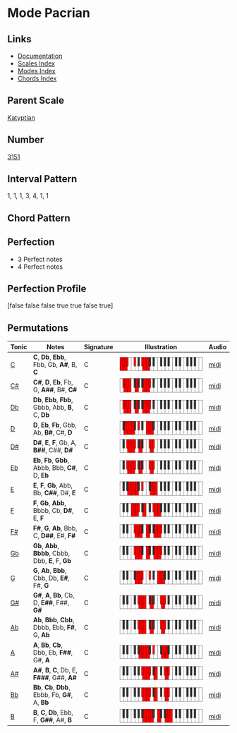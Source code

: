 # Mode Pacrian

## Links

- [Documentation](index.md)
- [Scales Index](Scales.md)
- [Modes Index](Modes.md)
- [Chords Index](Chords.md)

## Parent Scale

[Katyptian](ScaleKatyptian.md)

## Number

[3151](https://ianring.com/musictheory/scales/3151)

## Interval Pattern

1, 1, 1, 3, 4, 1, 1

## Chord Pattern



## Perfection

- 3 Perfect notes
- 4 Perfect notes

## Perfection Profile

[false false false true true false true]

## Permutations

| Tonic | Notes | Signature | Illustration | Audio |
|-------|-------|-----------|--------------|-------|
| [C](ModeCNaturalPacrian.md) | **C**, **Db**, **Ebb**, Fbb, Gb, **A#**, B, **C** | C | ![CNaturalPacrian](ModeCNaturalPacrian.png) | [midi](https://github.com/edipermadi/music/blob/main/docs/ModeCNaturalPacrian.mid?raw=true) |
| [C#](ModeCSharpPacrian.md) | **C#**, **D**, **Eb**, Fb, G, **A##**, B#, **C#** | C | ![CSharpPacrian](ModeCSharpPacrian.png) | [midi](https://github.com/edipermadi/music/blob/main/docs/ModeCSharpPacrian.mid?raw=true) |
| [Db](ModeDFlatPacrian.md) | **Db**, **Ebb**, **Fbb**, Gbbb, Abb, **B**, C, **Db** | C | ![DFlatPacrian](ModeDFlatPacrian.png) | [midi](https://github.com/edipermadi/music/blob/main/docs/ModeDFlatPacrian.mid?raw=true) |
| [D](ModeDNaturalPacrian.md) | **D**, **Eb**, **Fb**, Gbb, Ab, **B#**, C#, **D** | C | ![DNaturalPacrian](ModeDNaturalPacrian.png) | [midi](https://github.com/edipermadi/music/blob/main/docs/ModeDNaturalPacrian.mid?raw=true) |
| [D#](ModeDSharpPacrian.md) | **D#**, **E**, **F**, Gb, A, **B##**, C##, **D#** | C | ![DSharpPacrian](ModeDSharpPacrian.png) | [midi](https://github.com/edipermadi/music/blob/main/docs/ModeDSharpPacrian.mid?raw=true) |
| [Eb](ModeEFlatPacrian.md) | **Eb**, **Fb**, **Gbb**, Abbb, Bbb, **C#**, D, **Eb** | C | ![EFlatPacrian](ModeEFlatPacrian.png) | [midi](https://github.com/edipermadi/music/blob/main/docs/ModeEFlatPacrian.mid?raw=true) |
| [E](ModeENaturalPacrian.md) | **E**, **F**, **Gb**, Abb, Bb, **C##**, D#, **E** | C | ![ENaturalPacrian](ModeENaturalPacrian.png) | [midi](https://github.com/edipermadi/music/blob/main/docs/ModeENaturalPacrian.mid?raw=true) |
| [F](ModeFNaturalPacrian.md) | **F**, **Gb**, **Abb**, Bbbb, Cb, **D#**, E, **F** | C | ![FNaturalPacrian](ModeFNaturalPacrian.png) | [midi](https://github.com/edipermadi/music/blob/main/docs/ModeFNaturalPacrian.mid?raw=true) |
| [F#](ModeFSharpPacrian.md) | **F#**, **G**, **Ab**, Bbb, C, **D##**, E#, **F#** | C | ![FSharpPacrian](ModeFSharpPacrian.png) | [midi](https://github.com/edipermadi/music/blob/main/docs/ModeFSharpPacrian.mid?raw=true) |
| [Gb](ModeGFlatPacrian.md) | **Gb**, **Abb**, **Bbbb**, Cbbb, Dbb, **E**, F, **Gb** | C | ![GFlatPacrian](ModeGFlatPacrian.png) | [midi](https://github.com/edipermadi/music/blob/main/docs/ModeGFlatPacrian.mid?raw=true) |
| [G](ModeGNaturalPacrian.md) | **G**, **Ab**, **Bbb**, Cbb, Db, **E#**, F#, **G** | C | ![GNaturalPacrian](ModeGNaturalPacrian.png) | [midi](https://github.com/edipermadi/music/blob/main/docs/ModeGNaturalPacrian.mid?raw=true) |
| [G#](ModeGSharpPacrian.md) | **G#**, **A**, **Bb**, Cb, D, **E##**, F##, **G#** | C | ![GSharpPacrian](ModeGSharpPacrian.png) | [midi](https://github.com/edipermadi/music/blob/main/docs/ModeGSharpPacrian.mid?raw=true) |
| [Ab](ModeAFlatPacrian.md) | **Ab**, **Bbb**, **Cbb**, Dbbb, Ebb, **F#**, G, **Ab** | C | ![AFlatPacrian](ModeAFlatPacrian.png) | [midi](https://github.com/edipermadi/music/blob/main/docs/ModeAFlatPacrian.mid?raw=true) |
| [A](ModeANaturalPacrian.md) | **A**, **Bb**, **Cb**, Dbb, Eb, **F##**, G#, **A** | C | ![ANaturalPacrian](ModeANaturalPacrian.png) | [midi](https://github.com/edipermadi/music/blob/main/docs/ModeANaturalPacrian.mid?raw=true) |
| [A#](ModeASharpPacrian.md) | **A#**, **B**, **C**, Db, E, **F###**, G##, **A#** | C | ![ASharpPacrian](ModeASharpPacrian.png) | [midi](https://github.com/edipermadi/music/blob/main/docs/ModeASharpPacrian.mid?raw=true) |
| [Bb](ModeBFlatPacrian.md) | **Bb**, **Cb**, **Dbb**, Ebbb, Fb, **G#**, A, **Bb** | C | ![BFlatPacrian](ModeBFlatPacrian.png) | [midi](https://github.com/edipermadi/music/blob/main/docs/ModeBFlatPacrian.mid?raw=true) |
| [B](ModeBNaturalPacrian.md) | **B**, **C**, **Db**, Ebb, F, **G##**, A#, **B** | C | ![BNaturalPacrian](ModeBNaturalPacrian.png) | [midi](https://github.com/edipermadi/music/blob/main/docs/ModeBNaturalPacrian.mid?raw=true) |

